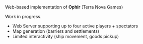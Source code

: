 Web-based implementation of **Ophir** (Terra Nova Games)

Work in progress.

- Web Server supporting up to four active players + spectators
- Map generation (barriers and settlements)
- Limited interactivity (ship movement, goods pickup)
